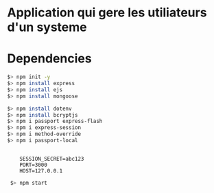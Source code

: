 # Application qui gere les utiliateurs d'un systeme

# Dependencies
```bash
$> npm init -y
$> npm install express
$> npm install ejs
$> npm install mongoose

$> npm install dotenv
$> npm install bcryptjs
$> npm i passport express-flash 
$> npm i express-session 
$> npm i method-override
$> npm i passport-local

```

```.env
 
    SESSION_SECRET=abc123
    PORT=3000
    HOST=127.0.0.1
```

```bash
 $> npm start
 ```